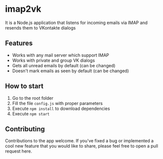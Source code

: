 # imap2vk
It is a Node.js application that listens for incoming emails via IMAP and resends them to VKontakte dialogs

## Features
* Works with any mail server which support IMAP
* Works with private and group VK dialogs
* Gets all unread emails by default (can be changed)
* Doesn't mark emails as seen by default (can be changed)

## How to start
1. Go to the root folder
2. Fill the file `config.js` with proper parameters
3. Execute `npm install` to download dependencies
4. Execute `npm start`

## Contributing
Contributions to the app welcome. If you've fixed a bug or implemented a cool new feature that you would like to share, please feel free to open a pull request here.

